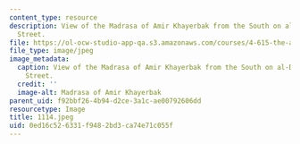 ```yaml
---
content_type: resource
description: View of the Madrasa of Amir Khayerbak from the South on al-Darb al-Ahmar
  Street.
file: https://ol-ocw-studio-app-qa.s3.amazonaws.com/courses/4-615-the-architecture-of-cairo-spring-2002/0ed16c526331f9482bd3ca74e71c055f_1114.jpeg
file_type: image/jpeg
image_metadata:
  caption: View of the Madrasa of Amir Khayerbak from the South on al-Darb al-Ahmar
    Street.
  credit: ''
  image-alt: Madrasa of Amir Khayerbak
parent_uid: f92bbf26-4b94-d2ce-3a1c-ae00792606dd
resourcetype: Image
title: 1114.jpeg
uid: 0ed16c52-6331-f948-2bd3-ca74e71c055f
---
```


